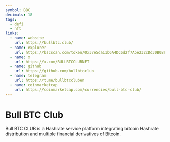 ```yaml
---
symbol: BBC
decimals: 18
tags:
  - defi
  - nft
links:
  - name: website
    url: https://bullbtc.club/
  - name: explorer
    url: https://bscscan.com/token/0x37e5da11b6A4DC6d2f7Abe232cDd30B0B8Fc63B1
  - name: x
    url: https://x.com/BULLBTCCLUBNFT
  - name: github
    url: https://github.com/bullbtcclub
  - name: telegram
    url: https://t.me/bullbtccluben
  - name: coinmarketcap
    url: https://coinmarketcap.com/currencies/bull-btc-club/
---
```


# Bull BTC Club

Bull BTC CLUB is a Hashrate service platform integrating bitcoin Hashrate distribution and multiple financial derivatives of Bitcoin.
